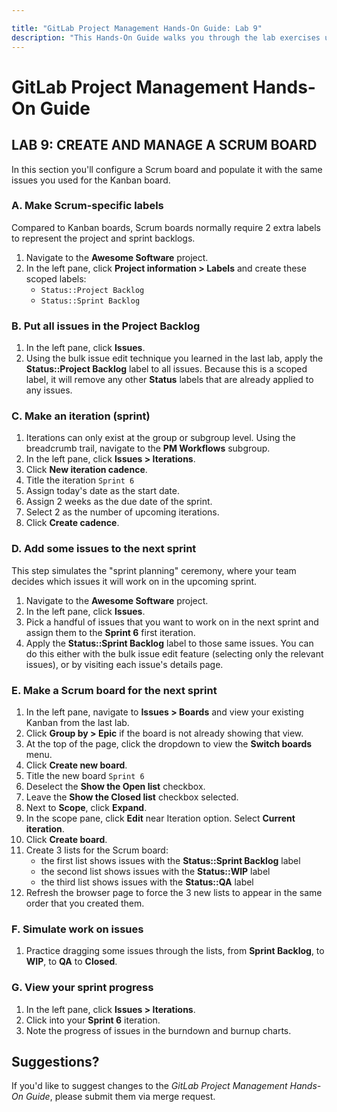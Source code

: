 ```yaml
---

title: "GitLab Project Management Hands-On Guide: Lab 9"
description: "This Hands-On Guide walks you through the lab exercises used in the GitLab Project Management course."
---
```

# GitLab Project Management Hands-On Guide


## LAB 9: CREATE AND MANAGE A SCRUM BOARD

In this section you'll configure a Scrum board and populate it with the same issues you used for the Kanban board.

### A. Make Scrum-specific labels

Compared to Kanban boards, Scrum boards normally require 2 extra labels to represent the project and sprint backlogs.

1. Navigate to the **Awesome Software** project.
1. In the left pane, click **Project information > Labels** and create these scoped labels:
   - `Status::Project Backlog`
   - `Status::Sprint Backlog`

### B. Put all issues in the Project Backlog

1. In the left pane, click **Issues**.
1. Using the bulk issue edit technique you learned in the last lab, apply the **Status::Project Backlog** label to all issues. Because this is a scoped label, it will remove any other **Status** labels that are already applied to any issues.

### C. Make an iteration (sprint)

1. Iterations can only exist at the group or subgroup level. Using the breadcrumb trail, navigate to the **PM Workflows** subgroup.
1. In the left pane, click **Issues > Iterations**.
1. Click **New iteration cadence**.
1. Title the iteration `Sprint 6`
1. Assign today's date as the start date.
1. Assign 2 weeks as the due date of the sprint.
1. Select 2 as the number of upcoming iterations.
1. Click **Create cadence**.

### D. Add some issues to the next sprint

This step simulates the "sprint planning" ceremony, where your team decides which issues it will work on in the upcoming sprint.

1. Navigate to the **Awesome Software** project.
1. In the left pane, click **Issues**.
1. Pick a handful of issues that you want to work on in the next sprint and assign them to the **Sprint 6** first iteration.
1. Apply the **Status::Sprint Backlog** label to those same issues. You can do this either with the bulk issue edit feature (selecting only the relevant issues), or by visiting each issue's details page.

### E. Make a Scrum board for the next sprint

1. In the left pane, navigate to **Issues > Boards** and view your existing Kanban from the last lab.
1. Click **Group by > Epic** if the board is not already showing that view.
1. At the top of the page, click the dropdown to view the **Switch boards** menu.
1. Click **Create new board**.
1. Title the new board `Sprint 6`
1. Deselect the **Show the Open list** checkbox.
1. Leave the **Show the Closed list** checkbox selected.
1. Next to **Scope**, click **Expand**.
1. In the scope pane, click **Edit** near Iteration option. Select **Current iteration**.
1. Click **Create board**.
1. Create 3 lists for the Scrum board:
   - the first list shows issues with the **Status::Sprint Backlog** label
   - the second list shows issues with the **Status::WIP** label
   - the third list shows issues with the **Status::QA** label
1. Refresh the browser page to force the 3 new lists to appear in the same order that you created them.

### F. Simulate work on issues

1. Practice dragging some issues through the lists, from **Sprint Backlog**, to **WIP**, to **QA** to **Closed**.

### G. View your sprint progress

1. In the left pane, click **Issues > Iterations**.
1. Click into your **Sprint 6** iteration.
1. Note the progress of issues in the burndown and burnup charts.


## Suggestions?

If you'd like to suggest changes to the *GitLab Project Management Hands-On Guide*, please submit them via merge request.
